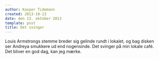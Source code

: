 ```yaml
---
author: Kasper Tidemann
created: 2013-10-13
date: den 13. oktober 2013
template: post
title: Det svinger
---
```


Louis Armstrongs stemme breder sig gelinde rundt i lokalet, og bag disken ser Andreya smukkere ud end nogensinde. Det svinger på min lokale café. Det bliver en god dag, kan jeg mærke.